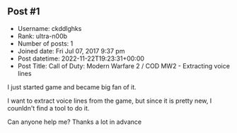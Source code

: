 ## Post #1
- Username: ckddlghks
- Rank: ultra-n00b
- Number of posts: 1
- Joined date: Fri Jul 07, 2017 9:37 pm
- Post datetime: 2022-11-22T19:23:31+00:00
- Post Title: Call of Duty: Modern Warfare 2 / COD MW2 - Extracting voice lines

I just started game and became big fan of it.

I want to extract voice lines from the game, but since it is pretty new, I counldn't find a tool to do it.

Can anyone help me? Thanks a lot in advance
